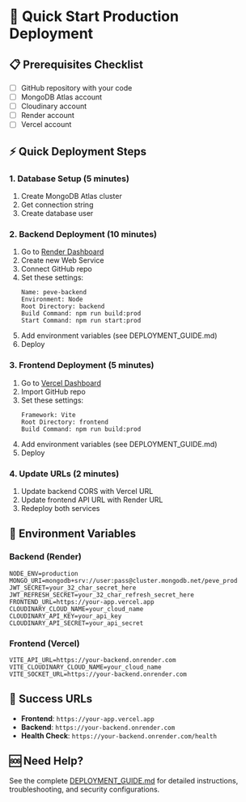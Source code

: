 # 🚀 Quick Start Production Deployment

## 📋 Prerequisites Checklist
- [ ] GitHub repository with your code
- [ ] MongoDB Atlas account
- [ ] Cloudinary account  
- [ ] Render account
- [ ] Vercel account

## ⚡ Quick Deployment Steps

### 1. Database Setup (5 minutes)
1. Create MongoDB Atlas cluster
2. Get connection string
3. Create database user

### 2. Backend Deployment (10 minutes)
1. Go to [Render Dashboard](https://dashboard.render.com)
2. Create new Web Service
3. Connect GitHub repo
4. Set these settings:
   ```
   Name: peve-backend
   Environment: Node
   Root Directory: backend
   Build Command: npm run build:prod
   Start Command: npm run start:prod
   ```
5. Add environment variables (see DEPLOYMENT_GUIDE.md)
6. Deploy

### 3. Frontend Deployment (5 minutes)
1. Go to [Vercel Dashboard](https://vercel.com/dashboard)
2. Import GitHub repo
3. Set these settings:
   ```
   Framework: Vite
   Root Directory: frontend
   Build Command: npm run build:prod
   ```
4. Add environment variables (see DEPLOYMENT_GUIDE.md)
5. Deploy

### 4. Update URLs (2 minutes)
1. Update backend CORS with Vercel URL
2. Update frontend API URL with Render URL
3. Redeploy both services

## 🔧 Environment Variables

### Backend (Render)
```env
NODE_ENV=production
MONGO_URI=mongodb+srv://user:pass@cluster.mongodb.net/peve_prod
JWT_SECRET=your_32_char_secret_here
JWT_REFRESH_SECRET=your_32_char_refresh_secret_here
FRONTEND_URL=https://your-app.vercel.app
CLOUDINARY_CLOUD_NAME=your_cloud_name
CLOUDINARY_API_KEY=your_api_key
CLOUDINARY_API_SECRET=your_api_secret
```

### Frontend (Vercel)
```env
VITE_API_URL=https://your-backend.onrender.com
VITE_CLOUDINARY_CLOUD_NAME=your_cloud_name
VITE_SOCKET_URL=https://your-backend.onrender.com
```

## 🎯 Success URLs
- **Frontend**: `https://your-app.vercel.app`
- **Backend**: `https://your-backend.onrender.com`
- **Health Check**: `https://your-backend.onrender.com/health`

## 🆘 Need Help?
See the complete [DEPLOYMENT_GUIDE.md](./DEPLOYMENT_GUIDE.md) for detailed instructions, troubleshooting, and security configurations.
